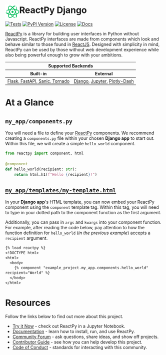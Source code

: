 # <img src="https://raw.githubusercontent.com/reactive-python/reactpy/main/branding/svg/reactpy-logo-square.svg" align="left" height="45"/> ReactPy Django

<!--badge-start-->

[![Tests](https://github.com/reactive-python/reactpy-django/workflows/Test/badge.svg?event=push)](https://github.com/reactive-python/reactpy-django/actions?query=workflow%3ATest) [![PyPI Version](https://img.shields.io/pypi/v/reactpy-django.svg?label=PyPI)](https://pypi.python.org/pypi/reactpy-django) [![License](https://img.shields.io/badge/License-MIT-purple.svg)](https://github.com/reactive-python/reactpy-django/blob/main/LICENSE) [![Docs](https://img.shields.io/website?down_message=offline&label=Docs&logo=read%20the%20docs&logoColor=white&up_message=online&url=https%3A%2F%2Freactive-python.github.io%2Freactpy-django%2F)](https://reactive-python.github.io/reactpy-django/)

<!--badge-end-->
<!--intro-start-->

[ReactPy](https://reactpy.dev/) is a library for building user interfaces in Python without Javascript. ReactPy interfaces are made from components which look and behave similar to those found in [ReactJS](https://reactjs.org/). Designed with simplicity in mind, ReactPy can be used by those without web development experience while also being powerful enough to grow with your ambitions.

<table align="center">
    <thead>
        <tr>
            <th colspan="2" style="text-align: center">Supported Backends</th>
        <tr>
            <th style="text-align: center">Built-in</th>
            <th style="text-align: center">External</th>
        </tr>
    </thead>
    <tbody>
        <tr>
        <td>
            <a href="https://reactpy.dev/docs/guides/getting-started/installing-reactpy.html#officially-supported-servers">
                Flask, FastAPI, Sanic, Tornado
            </a>
        </td>
        <td>
            <a href="https://github.com/reactive-python/reactpy-django">Django</a>,
            <a href="https://github.com/idom-team/idom-jupyter">Jupyter</a>,
            <a href="https://github.com/idom-team/idom-dash">Plotly-Dash</a>
        </td>
        </tr>
    </tbody>
</table>

<!--intro-end-->

# At a Glance

## `my_app/components.py`

<!--py-header-start-->

You will need a file to define your [ReactPy](https://github.com/reactive-python/reactpy) components. We recommend creating a `components.py` file within your chosen **Django app** to start out. Within this file, we will create a simple `hello_world` component.

<!--py-header-end-->
<!--py-code-start-->

```python
from reactpy import component, html

@component
def hello_world(recipient: str):
    return html.h1(f"Hello {recipient}!")
```

<!--py-code-end-->

## [`my_app/templates/my-template.html`](https://docs.djangoproject.com/en/dev/topics/templates/)

<!--html-header-start-->

In your **Django app**'s HTML template, you can now embed your ReactPy component using the `component` template tag. Within this tag, you will need to type in your dotted path to the component function as the first argument.

Additionally, you can pass in `args` and `kwargs` into your component function. For example, after reading the code below, pay attention to how the function definition for `hello_world` (_in the previous example_) accepts a `recipient` argument.

<!--html-header-end-->
<!--html-code-start-->

```jinja
{% load reactpy %}
<!DOCTYPE html>
<html>
  <body>
    {% component "example_project.my_app.components.hello_world" recipient="World" %}
  </body>
</html>
```

<!--html-code-end-->

# Resources

<!--resources-start-->

Follow the links below to find out more about this project.

-   [Try it Now](https://mybinder.org/v2/gh/reactive-python/reactpy-jupyter/main?urlpath=lab/tree/notebooks/introduction.ipynb) - check out ReactPy in a Jupyter Notebook.
-   [Documentation](https://reactive-python.github.io/reactpy-django) - learn how to install, run, and use ReactPy.
-   [Community Forum](https://github.com/reactive-python/reactpy/discussions) - ask questions, share ideas, and show off projects.
-   [Contributor Guide](https://reactive-python.github.io/reactpy-django/contribute/code/) - see how you can help develop this project.
-   [Code of Conduct](https://github.com/reactive-python/reactpy-django/blob/main/CODE_OF_CONDUCT.md) - standards for interacting with this community.

<!--resources-end-->
